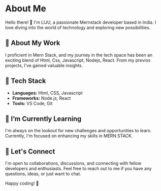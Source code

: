 # About Me

Hello there! 👋 I'm LIJU, a passionate Mernstack developer based in India. I love diving into the world of technology and exploring new possibilities.

## 🚀 About My Work

I proficient in Mern Stack, and my journey in the tech space has been an exciting blend of Html, Css, Javascript, Nodejs, React. From my previos projects, I've gained valuable insights.

## 🔧 Tech Stack

- **Languages:** Html, CSS, Javascript
- **Frameworks:** Node.js, React
- **Tools:** VS Code, Git

## 🌱 I’m Currently Learning

I'm always on the lookout for new challenges and opportunities to learn. Currently, I'm focused on enhancing my skills in MERN STACK.

## 🤝 Let's Connect

I'm open to collaborations, discussions, and connecting with fellow developers and enthusiasts. Feel free to reach out to me if you have any questions, ideas, or just want to chat.

Happy coding! 🚀


